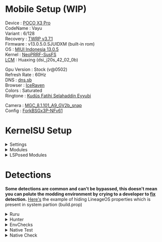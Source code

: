 # Mobile Setup (WIP)

Device : [POCO X3 Pro](https://www.gsmarena.com/xiaomi_poco_x3_pro-10802.php)<br>
CodeName : Vayu<br>
Variant : 6/128<br>
Recovery : [TWRP v3.7.1](https://eu.dl.twrp.me/vayu/twrp-3.7.1_12-0-vayu.img.html)<br>
Firmware : v13.0.5.0.SJUIDXM (built-in rom)<br>
OS : [MIUI Indonesia 13.0.5](https://t.me/PocoX3ProIndonesiaUpdate/3712)<br>
Kernel : [NeoPRRF-SusFS](https://github.com/ToucH9000/Mobile-Setup/raw/refs/heads/main/Files/NeoPERF-SusFS.zip)<br>
[LCM](https://play.google.com/store/apps/details?id=ru.andr7e.deviceinfohw) : Huaxing (dsi_j20s_42_02_0b)<br>

Gpu Version : Stock (v@0502)<br>
Refresh Rate : 60Hz<br>
DNS : [dns.sb](https://dns.sb/)<br>
Browser : [IceRaven](https://github.com/fork-maintainers/iceraven-browser)<br>
Colors : Saturated<br>
Ringtone : [Kudüs Fatihi Selahaddin Eyyubi](https://github.com/ToucH9000/Mobile-Setup/raw/main/Files/O-Kutlu-Zaferin.zip)

Camera : [MGC_8.1.101_A9_GV2b_snap](https://1-dontsharethislink.celsoazevedo.com/file/filesc/MGC_8.1.101_A9_GV2b_snap.apk)<br>
Config : [ForkBSGx3P-NFv61](https://github.com/BEASTover9000/Mobile-Specification/releases/tag/v61)<br>

# KernelSU Setup

<details>
  <summary>Settings</summary>
  <br>
  
![Settings](./Media/Settings.png)
</details>

<details>
  <summary>Modules</summary>
  <br>

  1. [Shamiko](https://t.me/LSPosed/278)
  2. [SusFS4ksu](https://github.com/ToucH9000/Mobile-Setup/raw/refs/heads/main/Files/SusFS4ksu.zip) ~ [content](https://github.com/ToucH9000/Mobile-Setup/tree/main/Files/susfs4ksu)
  3. [Zygisk Next](https://github.com/Dr-TSNG/ZygiskNext/releases/tag/v1.2.0-Preview2)
  4. [LSPosed npm](https://t.me/rormzhstjxm)
  5. [Painkiller Next](https://github.com/ToucH9000/Mobile-Setup/raw/main/Files/Painkiller-Next.zip)
  6. [Tricky Store](https://github.com/5ec1cff/TrickyStore/releases/tag/1.1.3)
</details>

<details>
  <summary>LSPosed Modules</summary>
  <br>

  1. [Installer Plus](https://github.com/NextAlone/InstallerPlus/releases/latest)
  2. [Hide My Applist](https://github.com/Dr-TSNG/Hide-My-Applist/releases/latest)
  3. [Settings Firewall](https://github.com/canyie/SettingsFirewall/releases/latest)
  4. [Enable Screenshot](https://github.com/Xposed-Modules-Repo/io.github.lsposed.disableflagsecure/releases/latest)
  5. [Pixelify Google Photos](https://github.com/BaltiApps/Pixelify-Google-Photos/releases/latest)
  6. [X Call Recording Settings](https://github.com/iptux/XCallRecording-xposed/releases/latest)
</details>

# Detections

**Some detections are common and can't be bypassed, this doesn't mean you can polute the modding environment by crying to a developer to [fix](https://github.com/ToucH9000/PIFvayuLOS/blob/main/Details.md) detection.** [Here's](https://github.com/ToucH9000/Mobile-Setup/blob/main/Files/LOSbuild.prop) the example of hiding LineageOS properties which is present in system partion (build.prop)

<details>
  <summary>Ruru</summary>
<br>

![Ruru](./Media/Ruru.png)
</details>
<details>
  <summary>Hunter</summary>
<br>

![Hunter](./Media/Hunter.png)
</details>
<details>
  <summary>EnvChecks</summary>
<br>

![EnvChecks](./Media/EnvChecks.png)
</details>
<details>
  <summary>Native Test</summary>
<br>

![Native-Test](./Media/Native-Test.png)
</details>
<details>
  <summary>Native Check</summary>
<br>

![Native-Check](./Media/Native-Check.png)
</details>
